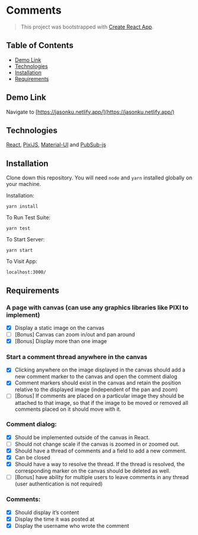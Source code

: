 # Comments

> This project was bootstrapped with [Create React App](https://github.com/facebook/create-react-app).

## Table of Contents

<!-- START doctoc generated TOC please keep comment here to allow auto update -->
<!-- DON'T EDIT THIS SECTION, INSTEAD RE-RUN doctoc TO UPDATE -->

- [Demo Link](#demo-link)
- [Technologies](#technologies)
- [Installation](#installation)
- [Requirements](#requirements)

<a name="demo-link"></a>

## Demo Link

Navigate to [https://jasonku.netlify.app/](https://jasonku.netlify.app/)

<a name="technologies"></a>

## Technologies

[React](https://reactjs.org/), [PixiJS](https://pixijs.com/), [Material-UI](https://mui.com/) and [PubSub-js](https://github.com/mroderick/PubSubJS)

<a name="installation"></a>

## Installation

Clone down this repository. You will need `node` and `yarn` installed globally on your machine.  

Installation:

`yarn install`  

To Run Test Suite:  

`yarn test`  

To Start Server:

`yarn start`  

To Visit App:

`localhost:3000/` 

<a name="requirements"></a>

## Requirements

### A page with canvas (can use any graphics libraries like PIXI to implement)

- [x] Display a static image on the canvas
- [ ] [Bonus] Canvas can zoom in/out and pan around
- [x] [Bonus] Display more than one image

### Start a comment thread anywhere in the canvas

- [x] Clicking anywhere on the image displayed in the canvas should add a new
      comment marker to the canvas and open the comment dialog
- [x] Comment markers should exist in the canvas and retain the position relative to
      the displayed image (independent of the pan and zoom)
- [ ] [Bonus] If comments are placed on a particular image they should be attached to
      that image, so that if the image to be moved or removed all comments placed on
      it should move with it.

### Comment dialog:

- [x] Should be implemented outside of the canvas in React.
- [ ] Should not change scale if the canvas is zoomed in or zoomed out.
- [x] Should have a thread of comments and a field to add a new comment.
- [x] Can be closed
- [x] Should have a way to resolve the thread. If the thread is resolved, the
      corresponding marker on the canvas should be deleted as well.
- [ ] [Bonus] have ability for multiple users to leave comments in any thread (user
      authentication is not required)

### Comments:

- [x] Should display it’s content
- [x] Display the time it was posted at
- [x] Display the username who wrote the comment
